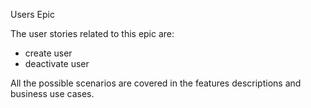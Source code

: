 Users Epic

The user stories related to this epic are:

 - create user
 - deactivate user

All the possible scenarios are covered in the features descriptions and business use cases.